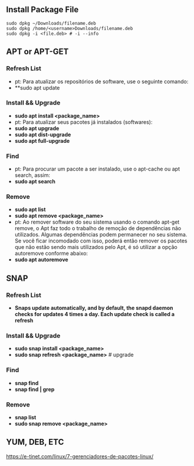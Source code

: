 ## Install Package File

```
sudo dpkg ~/Downloads/filename.deb
sudo dpkg /home/<username>Downloads/filename.deb
sudo dpkg -i <file.deb> # -i --info
```

## APT or APT-GET

### Refresh List
* pt: Para atualizar os repositórios de software, use o seguinte comando:
* **sudo apt update
### Install && Upgrade
* **sudo apt install <package_name>**
* pt: Para atualizar seus pacotes já instalados (softwares):
* **sudo apt upgrade**
* **sudo apt dist-upgrade**
* **sudo apt full-upgrade**
### Find
* pt: Para procurar um pacote a ser instalado, use o apt-cache ou apt search, assim:
* **sudo apt search <word>**
### Remove
* **sudo apt list**
* **sudo apt remove <package_name>**
* pt: Ao remover software do seu sistema usando o comando apt-get remove, o Apt faz todo o trabalho de remoção de dependências não utilizados.
Algumas dependências podem permanecer no seu sistema. Se você ficar incomodado com isso, poderá então remover os pacotes que não estão sendo mais utilizados pelo Apt, é só utilizar a opção autoremove conforme abaixo:
* **sudo apt autoremove**

## SNAP

### Refresh List
* **Snaps update automatically, and by default, the snapd daemon checks for updates 4 times a day. Each update check is called a refresh**
### Install && Upgrade
* **sudo snap install <package_name>**
* **sudo snap refresh <package_name>** # upgrade
### Find
* **snap find <word>**
* **snap find | grep <word>**
### Remove
* **snap list**
* **sudo snap remove <package_name>**

## YUM, DEB, ETC

https://e-tinet.com/linux/7-gerenciadores-de-pacotes-linux/
